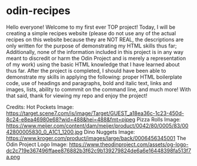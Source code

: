 # odin-recipes

Hello everyone! Welcome to my first ever TOP project! Today, I will be creating a simple recipes website (please do not use any of the actual recipes on this website because they are NOT REAL, the descriptions are only written for the purpose of demonstrating my HTML skills thus far; Additionally, none of the information included in this project is in any way meant to discredit or harm the Odin Project and is merely a representation of my work) using the basic HTML knowledge that I have learned about thus far. After the project is completed, I should have been able to demonstrate my skills in applying the following: proper HTML boilerplate code, use of headings and paragraphs, bold and italic text, links and images, lists, ability to commmit on the command line, and much more! With that said, thank for viewing my repo and enjoy the project!

Credits:
Hot Pockets Image: https://target.scene7.com/is/image/Target/GUEST_a18ea36c-1c23-450d-8c24-e8ea46980e68?wid=488&hei=488&fmt=pjpeg
Pizza Rolls Image: https://www.meijer.com/content/dam/meijer/product/0042/80/0005/83/0042800005830_0_A1C1_1200.jpg
Dino Nuggets Image: https://www.kroger.com/product/images/large/back/0006456345001
The Odin Project Logo Image: https://www.theodinproject.com/assets/og-logo-dc2c719e367496ffaee876882b3f62c9b139279824de6a6e16448398fa513f7a.png 
